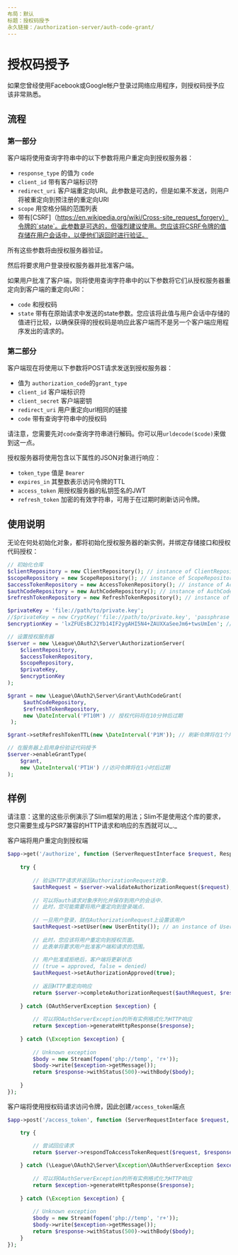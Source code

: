 ```yaml
---
布局：默认
标题：授权码授予
永久链接：/authorization-server/auth-code-grant/
---
```


# 授权码授予

如果您曾经使用Facebook或Google帐户登录过网络应用程序，则授权码授予应该非常熟悉。

## 流程

### 第一部分

客户端将使用查询字符串中的以下参数将用户重定向到授权服务器：

* `response_type` 的值为 `code`
* `client_id` 带有客户端标识符
* `redirect_uri` 客户端重定向URI。此参数是可选的，但是如果不发送，则用户将被重定向到预注册的重定向URI
* `scope`  用空格分隔的范围列表
* 带有[CSRF]（https://en.wikipedia.org/wiki/Cross-site_request_forgery）令牌的`state`。此参数是可选的，但强烈建议使用。您应该将CSRF令牌的值存储在用户会话中，以便他们返回时进行验证。

所有这些参数将由授权服务器验证。

然后将要求用户登录授权服务器并批准客户端。

如果用户批准了客户端，则将使用查询字符串中的以下参数将它们从授权服务器重定向到客户端的重定向URI：

* `code` 和授权码
* `state` 带有在原始请求中发送的state参数。您应该将此值与用户会话中存储的值进行比较，以确保获得的授权码是响应此客户端而不是另一个客户端应用程序发出的请求的。

### 第二部分

客户端现在将使用以下参数将POST请求发送到授权服务器：

* 值为 `authorization_code`的`grant_type` 
* `client_id` 客户端标识符
* `client_secret` 客户端密钥
* `redirect_uri` 用户重定向url相同的链接
* `code` 带有查询字符串中的授权码

请注意，您需要先对`code`查询字符串进行解码。你可以用`urldecode($code)`来做到这一点。

授权服务器将使用包含以下属性的JSON对象进行响应： 

* `token_type` 值是 `Bearer`
* `expires_in` 其整数表示访问令牌的TTL
* `access_token` 用授权服务器的私钥签名的JWT
* `refresh_token` 加密的有效字符串，可用于在过期时刷新访问令牌。

## 使用说明

无论在何处初始化对象，都将初始化授权服务器的新实例，并绑定存储接口和授权代码授权：

~~~ php
// 初始化仓库
$clientRepository = new ClientRepository(); // instance of ClientRepositoryInterface
$scopeRepository = new ScopeRepository(); // instance of ScopeRepositoryInterface
$accessTokenRepository = new AccessTokenRepository(); // instance of AccessTokenRepositoryInterface
$authCodeRepository = new AuthCodeRepository(); // instance of AuthCodeRepositoryInterface
$refreshTokenRepository = new RefreshTokenRepository(); // instance of RefreshTokenRepositoryInterface

$privateKey = 'file://path/to/private.key';
//$privateKey = new CryptKey('file://path/to/private.key', 'passphrase'); // 如果私钥有密码短语
$encryptionKey = 'lxZFUEsBCJ2Yb14IF2ygAHI5N4+ZAUXXaSeeJm6+twsUmIen'; // generate using base64_encode(random_bytes(32))

// 设置授权服务器
$server = new \League\OAuth2\Server\AuthorizationServer(
    $clientRepository,
    $accessTokenRepository,
    $scopeRepository,
    $privateKey,
    $encryptionKey
);

$grant = new \League\OAuth2\Server\Grant\AuthCodeGrant(
     $authCodeRepository,
     $refreshTokenRepository,
     new \DateInterval('PT10M') // 授权代码将在10分钟后过期
 );

$grant->setRefreshTokenTTL(new \DateInterval('P1M')); // 刷新令牌将在1个月后过期

// 在服务器上启用身份验证代码授予
$server->enableGrantType(
    $grant,
    new \DateInterval('PT1H') //访问令牌将在1小时后过期
);
~~~

## 样例

请注意：这里的这些示例演示了Slim框架的用法；Slim不是使用这个库的要求，您只需要生成与PSR7兼容的HTTP请求和响应的东西就可以_._

客户端将用户重定向到授权端

~~~ php
$app->get('/authorize', function (ServerRequestInterface $request, ResponseInterface $response) use ($server) {
   
    try {
    
        // 验证HTTP请求并返回AuthorizationRequest对象.
        $authRequest = $server->validateAuthorizationRequest($request);
        
        // 可以将auth请求对象序列化并保存到用户的会话中.
        // 此时，您可能需要将用户重定向到登录端点.
        
        // 一旦用户登录，就在AuthorizationRequest上设置该用户
        $authRequest->setUser(new UserEntity()); // an instance of UserEntityInterface
        
        // 此时，您应该将用户重定向到授权页面。
        // 此表单将要求用户批准客户端和请求的范围。
        
        // 用户批准或拒绝后，客户端将更新状态
        // (true = approved, false = denied)
        $authRequest->setAuthorizationApproved(true);
        
        // 返回HTTP重定向响应
        return $server->completeAuthorizationRequest($authRequest, $response);
        
    } catch (OAuthServerException $exception) {
    
        // 可以将OAuthServerException的所有实例格式化为HTTP响应
        return $exception->generateHttpResponse($response);
        
    } catch (\Exception $exception) {
    
        // Unknown exception
        $body = new Stream(fopen('php://temp', 'r+'));
        $body->write($exception->getMessage());
        return $response->withStatus(500)->withBody($body);
        
    }
});
~~~

客户端将使用授权码请求访问令牌，因此创建`/access_token`端点

~~~ php
$app->post('/access_token', function (ServerRequestInterface $request, ResponseInterface $response) use ($server) {

    try {
    
        // 尝试回应请求
        return $server->respondToAccessTokenRequest($request, $response);

    } catch (\League\OAuth2\Server\Exception\OAuthServerException $exception) {
    
        // 可以将OAuthServerException的所有实例格式化为HTTP响应
        return $exception->generateHttpResponse($response);
        
    } catch (\Exception $exception) {
    
        // Unknown exception
        $body = new Stream(fopen('php://temp', 'r+'));
        $body->write($exception->getMessage());
        return $response->withStatus(500)->withBody($body);
    }
});
~~~

